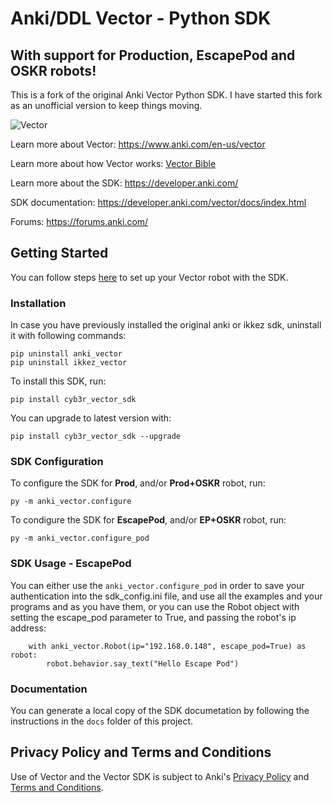 
# Anki/DDL Vector - Python SDK

## With support for Production, EscapePod and OSKR robots!

This is a fork of the original Anki Vector Python SDK.
I have started this fork as an unofficial version to keep things moving.

![Vector](docs/source/images/vector-sdk-alpha.jpg)

Learn more about Vector: https://www.anki.com/en-us/vector

Learn more about how Vector works: [Vector Bible](https://github.com/GooeyChickenman/victor/blob/master/documentation/Vector-TRM.pdf)

Learn more about the SDK: https://developer.anki.com/

SDK documentation: https://developer.anki.com/vector/docs/index.html

Forums: https://forums.anki.com/


## Getting Started

You can follow steps [here](https://developer.anki.com/vector/docs/index.html) to set up your Vector robot with the SDK.

### Installation

In case you have previously installed the original anki or ikkez sdk, uninstall it with following commands:
```
pip uninstall anki_vector
pip uninstall ikkez_vector
```

To install this SDK, run:
```
pip install cyb3r_vector_sdk
```

You can upgrade to latest version with:
```
pip install cyb3r_vector_sdk --upgrade
```

### SDK Configuration

To configure the SDK for **Prod**, and/or **Prod+OSKR** robot, run:

```
py -m anki_vector.configure
```

To condigure the SDK for **EscapePod**, and/or **EP+OSKR** robot, run:

```
py -m anki_vector.configure_pod
```

### SDK Usage - EscapePod 

You can either use the ```anki_vector.configure_pod``` in order to save your authentication into the sdk_config.ini file, and use all the examples and your programs and as you have them, or you can use the Robot object with setting the escape_pod parameter to True, and passing the robot's ip address:

```
    with anki_vector.Robot(ip="192.168.0.148", escape_pod=True) as robot:
        robot.behavior.say_text("Hello Escape Pod")
```

### Documentation

You can generate a local copy of the SDK documetation by
following the instructions in the `docs` folder of this project.


## Privacy Policy and Terms and Conditions

Use of Vector and the Vector SDK is subject to Anki's [Privacy Policy](https://www.anki.com/en-us/company/privacy) and [Terms and Conditions](https://www.anki.com/en-us/company/terms-and-conditions).
